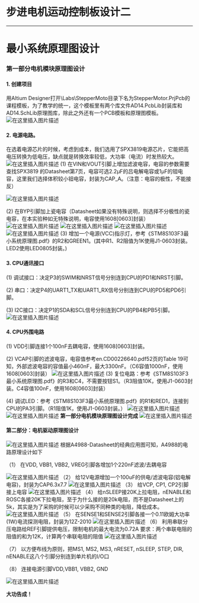 # 步进电机运动控制板设计二






------

# 最小系统原理图设计

### 第一部分电机模块原理图设计


#### 1.	创建项目
用Altium Designer打开\Labs\StepperMoto目录下名为StepperMotor.PrjPcb的课程模板，为了教学的统一，这个模板里有两个库文件AD14.PcbLib封装库和AD14.SchLib原理图库，除此之外还有一个PCB模板和原理图模板。
![在这里插入图片描述](https://img-blog.csdnimg.cn/20200513213929435.png?x-oss-process=image/watermark,type_ZmFuZ3poZW5naGVpdGk,shadow_10,text_aHR0cHM6Ly9ibG9nLmNzZG4ubmV0L09sZEh1YW5nQw==,size_16,color_FFFFFF,t_70)

#### 2.	电源电路。
在选着电源芯片的时候，考虑到成本，我们选用了SPX3819电源芯片，它能把高电压转换为低电压，缺点就是转换效率较低，大功率（电流）时发热较大。
![在这里插入图片描述](https://img-blog.csdnimg.cn/20200513213957268.png?x-oss-process=image/watermark,type_ZmFuZ3poZW5naGVpdGk,shadow_10,text_aHR0cHM6Ly9ibG9nLmNzZG4ubmV0L09sZEh1YW5nQw==,size_16,color_FFFFFF,t_70)
(1)	在VIN和VOUT引脚上增加滤波电容，电容的参数需要查找SPX3819 的Datasheet第7页，电容可选2.2μF的吕电解电容或1μF的钽电容，这里我们选择体积较小钽电容，封装为CAP_A。（注意：电容的极性，不能接反）

![在这里插入图片描述](https://img-blog.csdnimg.cn/20200513214226949.png?x-oss-process=image/watermark,type_ZmFuZ3poZW5naGVpdGk,shadow_10,text_aHR0cHM6Ly9ibG9nLmNzZG4ubmV0L09sZEh1YW5nQw==,size_16,color_FFFFFF,t_70)

(2)	在BYP引脚加上瓷电容（Datasheet如果没有特殊说明，则选择不分极性的瓷电容，在本实验种如无特殊说明，电容使用1608[0603]封装）
![在这里插入图片描述](https://img-blog.csdnimg.cn/20200513214253778.png?x-oss-process=image/watermark,type_ZmFuZ3poZW5naGVpdGk,shadow_10,text_aHR0cHM6Ly9ibG9nLmNzZG4ubmV0L09sZEh1YW5nQw==,size_16,color_FFFFFF,t_70)
![在这里插入图片描述](https://img-blog.csdnimg.cn/20200513214302300.png?x-oss-process=image/watermark,type_ZmFuZ3poZW5naGVpdGk,shadow_10,text_aHR0cHM6Ly9ibG9nLmNzZG4ubmV0L09sZEh1YW5nQw==,size_16,color_FFFFFF,t_70)
![在这里插入图片描述](https://img-blog.csdnimg.cn/20200513214310838.png?x-oss-process=image/watermark,type_ZmFuZ3poZW5naGVpdGk,shadow_10,text_aHR0cHM6Ly9ibG9nLmNzZG4ubmV0L09sZEh1YW5nQw==,size_16,color_FFFFFF,t_70)
![在这里插入图片描述](https://img-blog.csdnimg.cn/20200513214317972.png?x-oss-process=image/watermark,type_ZmFuZ3poZW5naGVpdGk,shadow_10,text_aHR0cHM6Ly9ibG9nLmNzZG4ubmV0L09sZEh1YW5nQw==,size_16,color_FFFFFF,t_70)
(3)	增加一个电源(VCC)指示灯，参考《STM8S103F3最小系统原理图.pdf》的R2和GREEN1。(其中R1、R2阻值为1K使用J1-0603封装。LED2使用LED0805封装。)

#### 3.	CPU通讯接口

(1)	调试接口：决定P3的SWIM和NRST信号分别连到CPU的PD1和NRST引脚。 

(2)	串口：决定P4的UART1_TX和UART1_RX信号分别连到CPU的PD5和PD6引脚。 

(3)	I2C接口：决定P1的SDA和SCL信号分别连到CPU的PB4和PB5引脚。
![在这里插入图片描述](https://img-blog.csdnimg.cn/2020051321450382.png?x-oss-process=image/watermark,type_ZmFuZ3poZW5naGVpdGk,shadow_10,text_aHR0cHM6Ly9ibG9nLmNzZG4ubmV0L09sZEh1YW5nQw==,size_16,color_FFFFFF,t_70)
#### 4.	CPU外围电路
(1)	VDD引脚连接1个100nF去耦电容，使用1608[0603]封装。

(2)	VCAP引脚的滤波电容，电容值参考en.CD00226640.pdf52页的Table 19可知，外部滤波电容的容值最小460nF，最大3300nF。（C6容值1000nF，使用1608[0603]封装）
![在这里插入图片描述](https://img-blog.csdnimg.cn/20200513214614618.png?x-oss-process=image/watermark,type_ZmFuZ3poZW5naGVpdGk,shadow_10,text_aHR0cHM6Ly9ibG9nLmNzZG4ubmV0L09sZEh1YW5nQw==,size_16,color_FFFFFF,t_70)
(3)	复位电路：参考《STM8S103F3最小系统原理图.pdf》的R3和C4，不需要按钮S1。（R3阻值10K，使用J1-0603封装。C4容值100nF，使用1608[0603]封装）

(4)	调试LED：参考《STM8S103F3最小系统原理图.pdf》的R1和RED1，连接到CPU的PA3引脚。（R1阻值1K，使用J1-0603封装。）
![在这里插入图片描述](https://img-blog.csdnimg.cn/2020051321471464.png?x-oss-process=image/watermark,type_ZmFuZ3poZW5naGVpdGk,shadow_10,text_aHR0cHM6Ly9ibG9nLmNzZG4ubmV0L09sZEh1YW5nQw==,size_16,color_FFFFFF,t_70)
![在这里插入图片描述](https://img-blog.csdnimg.cn/20200513214757735.png?x-oss-process=image/watermark,type_ZmFuZ3poZW5naGVpdGk,shadow_10,text_aHR0cHM6Ly9ibG9nLmNzZG4ubmV0L09sZEh1YW5nQw==,size_16,color_FFFFFF,t_70)
**第一部分电机模块原理图设计完成**
![在这里插入图片描述](https://img-blog.csdnimg.cn/20200513214805535.png?x-oss-process=image/watermark,type_ZmFuZ3poZW5naGVpdGk,shadow_10,text_aHR0cHM6Ly9ibG9nLmNzZG4ubmV0L09sZEh1YW5nQw==,size_16,color_FFFFFF,t_70)
#### 第二部分：电机驱动原理图设计
![在这里插入图片描述](https://img-blog.csdnimg.cn/20200513215032198.png?x-oss-process=image/watermark,type_ZmFuZ3poZW5naGVpdGk,shadow_10,text_aHR0cHM6Ly9ibG9nLmNzZG4ubmV0L09sZEh1YW5nQw==,size_16,color_FFFFFF,t_70)
根据A4988-Datasheet的经典应用图可知，A4988的电路原理设计如下

（1）	在VDD, VBB1, VBB2, VREG引脚各增加1个220nF滤波/去耦电容

![在这里插入图片描述](https://img-blog.csdnimg.cn/20200513215051533.png?x-oss-process=image/watermark,type_ZmFuZ3poZW5naGVpdGk,shadow_10,text_aHR0cHM6Ly9ibG9nLmNzZG4ubmV0L09sZEh1YW5nQw==,size_16,color_FFFFFF,t_70)
（2）	给12V电源增加一个100uF的供电/滤波电容(铝电解电容)，封装为CAP6.3x7.7
![在这里插入图片描述](https://img-blog.csdnimg.cn/20200513215119872.png?x-oss-process=image/watermark,type_ZmFuZ3poZW5naGVpdGk,shadow_10,text_aHR0cHM6Ly9ibG9nLmNzZG4ubmV0L09sZEh1YW5nQw==,size_16,color_FFFFFF,t_70)
（3）	给VCP, CP1, CP2引脚接上电容
![在这里插入图片描述](https://img-blog.csdnimg.cn/20200513215152123.png?x-oss-process=image/watermark,type_ZmFuZ3poZW5naGVpdGk,shadow_10,text_aHR0cHM6Ly9ibG9nLmNzZG4ubmV0L09sZEh1YW5nQw==,size_16,color_FFFFFF,t_70)
（4）	给nSLEEP接20K上拉电阻，nENABLE和ROSC各接20K下拉电阻，至于为什么接的是20k电阻，而不是Datasheet上的5k，其实是为了采购的时候可以少采购不同种类的电阻，降低成本。
![在这里插入图片描述](https://img-blog.csdnimg.cn/20200513215236541.png?x-oss-process=image/watermark,type_ZmFuZ3poZW5naGVpdGk,shadow_10,text_aHR0cHM6Ly9ibG9nLmNzZG4ubmV0L09sZEh1YW5nQw==,size_16,color_FFFFFF,t_70)
（5）	在SENSE1和SENSE2引脚各接一个0.11欧姆大功率(1W)电流探测电阻，封装为12Z-2010
![在这里插入图片描述](https://img-blog.csdnimg.cn/2020051321531382.png?x-oss-process=image/watermark,type_ZmFuZ3poZW5naGVpdGk,shadow_10,text_aHR0cHM6Ly9ibG9nLmNzZG4ubmV0L09sZEh1YW5nQw==,size_16,color_FFFFFF,t_70)
（6）	利用串联分压电路给REF引脚提供电压，限制电机的最大电流为0.72A
要求：两个串联电阻的阻值的和为12K，计算两个串联电阻的阻值
![在这里插入图片描述](https://img-blog.csdnimg.cn/20200513215356152.png?x-oss-process=image/watermark,type_ZmFuZ3poZW5naGVpdGk,shadow_10,text_aHR0cHM6Ly9ibG9nLmNzZG4ubmV0L09sZEh1YW5nQw==,size_16,color_FFFFFF,t_70)

（7）	以方便布线为原则，把MS1, MS2, MS3, nRESET, nSLEEP, STEP, DIR, nENABLE这八个引脚分别连到单片机的I/O口

（8）	连接电源引脚VDD,VBB1, VBB2, GND

![在这里插入图片描述](https://img-blog.csdnimg.cn/20200513215432597.png?x-oss-process=image/watermark,type_ZmFuZ3poZW5naGVpdGk,shadow_10,text_aHR0cHM6Ly9ibG9nLmNzZG4ubmV0L09sZEh1YW5nQw==,size_16,color_FFFFFF,t_70)

**大功告成！**


